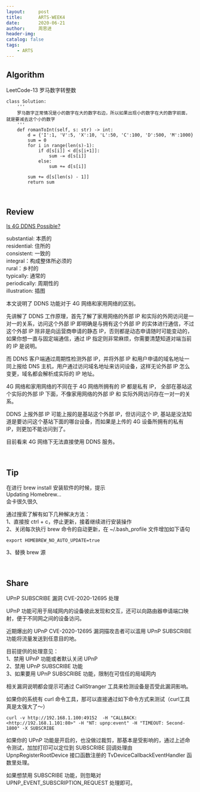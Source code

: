 ```yaml
---
layout:     post
title:      ARTS-WEEK4
date:       2020-06-21
author:     周思进
header-img:	
catalog: false
tags:
    - ARTS
---
```


## Algorithm

LeetCode-13 罗马数字转整数  


```
class Solution:
    '''
    罗马数字正常情况是小的数字在大的数字右边，所以如果出现小的数字在大的数字前面，就是要减去这个小的数字
    '''
    def romanToInt(self, s: str) -> int:
        d = {'I':1, 'V':5, 'X':10, 'L':50, 'C':100, 'D':500, 'M':1000}
        sum = 0
        for i in range(len(s)-1):
            if d[s[i]] < d[s[i+1]]:
                sum -= d[s[i]]
            else:
                sum += d[s[i]]

        sum += d[s[len(s) - 1]]
        return sum
```




<br/>

## Review  

[Is 4G DDNS Possible?](https://dyn.com/blog/is-4g-ddns-possible/)


substantial: 本质的  
residential: 住所的  
consistent:  一致的  
integral：构成整体所必须的  
rural：乡村的  
typically: 通常的  
periodically:  周期性的  
illustration:  插图

本文说明了 DDNS 功能对于 4G 网络和家用网络的区别。  


先讲解了 DDNS 工作原理，首先了解了家用网络的外部 IP 和实际的外网访问是一对一的关系，访问这个外部 IP 即明确是与拥有这个外部 IP 的实体进行通信，不过这个外部 IP 除非是向运营商申请的静态 IP，否则都是动态申请随时可能变动的，如果你想一直与固定端通信，通过 IP 指定则非常麻烦，你需要清楚知道对端当前的 IP 是说明。

而 DDNS 客户端通过周期性检测外部 IP，并将外部 IP 和用户申请的域名地址一同上报给 DNS 主机，用户通过访问域名地址来访问设备，这样无论外部 IP 怎么变更，域名都会解析成实际的 IP 地址。

4G 网络和家用网络的不同在于 4G 网络所拥有的 IP 都是私有 IP， 全部在基站这个实际的外部 IP 下面，不像家用网络的外部 IP 和 实际外网访问存在一对一的关系。

DDNS 上报外部 IP 可能上报的是基站这个外部 IP，但访问这个 IP, 基站是没法知道是要访问这个基站下面的哪台设备，而如果是上传的 4G 设备所拥有的私有 IP，则更加不能访问到了。

目前看来 4G 网络下无法直接使用 DDNS 服务。




<br/>

## Tip  


在进行 brew install 安装软件的时候，提示  
Updating Homebrew...  
会卡很久很久

通过搜索了解有如下几种解决方法：  
1、直接按 ctrl + c，停止更新，接着继续进行安装操作  
2、关闭每次执行 brew 命令的自动更新，在  ~/.bash_profile 文件增加如下语句  

```
export HOMEBREW_NO_AUTO_UPDATE=true
```
3、替换 brew 源



<br/>

## Share  

UPnP SUBSCRIBE 漏洞 CVE-2020-12695 处理  

UPnP 功能可用于局域网内的设备彼此发现和交互，还可以向路由器申请端口映射，便于不同网之间的设备访问。

近期爆出的 UPnP CVE-2020-12695 漏洞描攻击者可以滥用 UPnP SUBSCRIBE 功能将流量发送到任意目的地。

目前提供的处理意见：  
1、禁用 UPnP 功能或者默认关闭 UPnP  
2、禁用 UPnP SUBSCRIBE 功能  
3、如果要用 UPnP SUBSCRIBE 功能，限制在可信任的局域网内

相关漏洞说明都会提示可通过 CallStranger 工具来检测设备是否受此漏洞影响。

如果你的系统有 curl 命令工具，那可以直接通过如下命令方式来测试（curl工具真是太强大了～）


```
curl -v http://192.168.1.100:49152  -H "CALLBACK: <http://192.168.1.101:80>" -H "NT: upnp:event" -H "TIMEOUT: Second-1800" -X SUBSCRIBE
```

如果你的 UPnP 功能是开启的，也没做过裁剪，那基本是受影响的，通过上述命令测试，加加打印可以定位到 SUBSCRIBE 回调处理由 UpnpRegisterRootDevice 接口函数注册的 TvDeviceCallbackEventHandler 函数里处理。

如果想禁用 SUBSCRIBE 功能，则忽略对 UPNP_EVENT_SUBSCRIPTION_REQUEST 处理即可。

